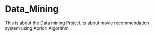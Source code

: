 # Data_Mining
This is about the Data mining Project,its about movie recommendation system using Apriori Algorithm
